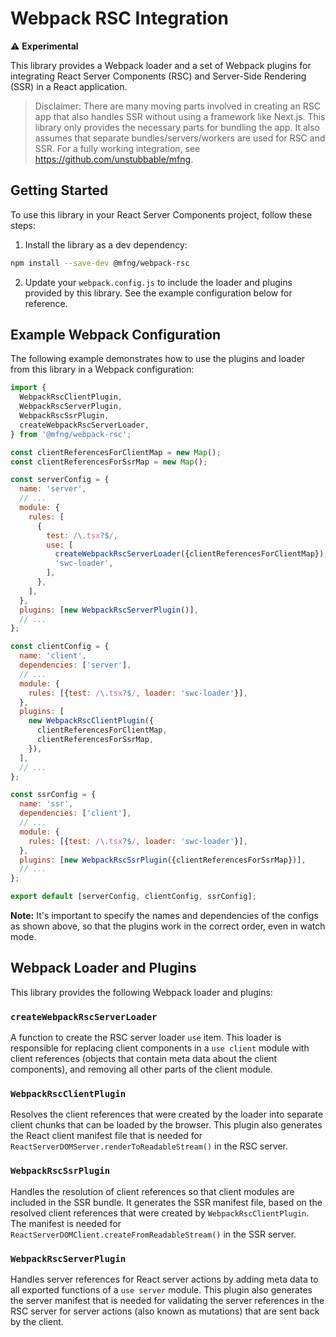 # Webpack RSC Integration

⚠️ **Experimental**

This library provides a Webpack loader and a set of Webpack plugins for
integrating React Server Components (RSC) and Server-Side Rendering (SSR) in a
React application.

> Disclaimer: There are many moving parts involved in creating an RSC app that
> also handles SSR without using a framework like Next.js. This library only
> provides the necessary parts for bundling the app. It also assumes that
> separate bundles/servers/workers are used for RSC and SSR. For a fully working
> integration, see https://github.com/unstubbable/mfng.

## Getting Started

To use this library in your React Server Components project, follow these steps:

1. Install the library as a dev dependency:

```sh
npm install --save-dev @mfng/webpack-rsc
```

2. Update your `webpack.config.js` to include the loader and plugins provided by
   this library. See the example configuration below for reference.

## Example Webpack Configuration

The following example demonstrates how to use the plugins and loader from this
library in a Webpack configuration:

```js
import {
  WebpackRscClientPlugin,
  WebpackRscServerPlugin,
  WebpackRscSsrPlugin,
  createWebpackRscServerLoader,
} from '@mfng/webpack-rsc';

const clientReferencesForClientMap = new Map();
const clientReferencesForSsrMap = new Map();

const serverConfig = {
  name: 'server',
  // ...
  module: {
    rules: [
      {
        test: /\.tsx?$/,
        use: [
          createWebpackRscServerLoader({clientReferencesForClientMap}),
          'swc-loader',
        ],
      },
    ],
  },
  plugins: [new WebpackRscServerPlugin()],
  // ...
};

const clientConfig = {
  name: 'client',
  dependencies: ['server'],
  // ...
  module: {
    rules: [{test: /\.tsx?$/, loader: 'swc-loader'}],
  },
  plugins: [
    new WebpackRscClientPlugin({
      clientReferencesForClientMap,
      clientReferencesForSsrMap,
    }),
  ],
  // ...
};

const ssrConfig = {
  name: 'ssr',
  dependencies: ['client'],
  // ...
  module: {
    rules: [{test: /\.tsx?$/, loader: 'swc-loader'}],
  },
  plugins: [new WebpackRscSsrPlugin({clientReferencesForSsrMap})],
  // ...
};

export default [serverConfig, clientConfig, ssrConfig];
```

**Note:** It's important to specify the names and dependencies of the configs as
shown above, so that the plugins work in the correct order, even in watch mode.

## Webpack Loader and Plugins

This library provides the following Webpack loader and plugins:

### `createWebpackRscServerLoader`

A function to create the RSC server loader `use` item. This loader is
responsible for replacing client components in a `use client` module with client
references (objects that contain meta data about the client components), and
removing all other parts of the client module.

### `WebpackRscClientPlugin`

Resolves the client references that were created by the loader into separate
client chunks that can be loaded by the browser. This plugin also generates the
React client manifest file that is needed for
`ReactServerDOMServer.renderToReadableStream()` in the RSC server.

### `WebpackRscSsrPlugin`

Handles the resolution of client references so that client modules are included
in the SSR bundle. It generates the SSR manifest file, based on the resolved
client references that were created by `WebpackRscClientPlugin`. The manifest is
needed for `ReactServerDOMClient.createFromReadableStream()` in the SSR server.

### `WebpackRscServerPlugin`

Handles server references for React server actions by adding meta data to all
exported functions of a `use server` module. This plugin also generates the
server manifest that is needed for validating the server references in the RSC
server for server actions (also known as mutations) that are sent back by the
client.
